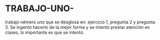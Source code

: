 # TRABAJO-UNO-
trabajo némero uno que se desglosa en:
ejercicio 1, pregunta 2 y pregunta 3.
Se ingentó hacerlo de la mejor forma y se intentó prestar atención en clases, lo importante es que se intentó.
